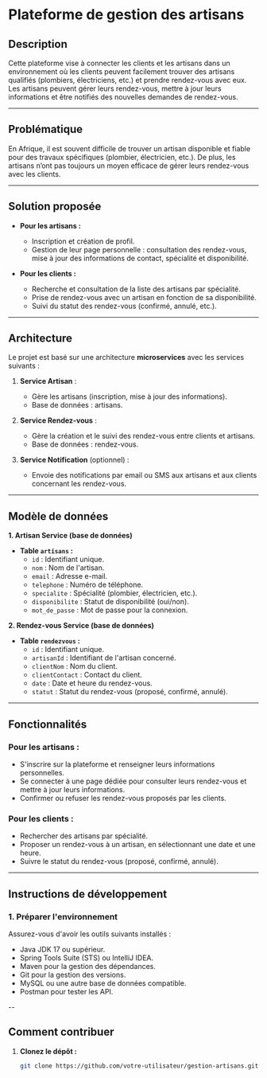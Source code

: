 # Plateforme de gestion des artisans

## Description

Cette plateforme vise à connecter les clients et les artisans dans un environnement où les clients peuvent facilement trouver des artisans qualifiés (plombiers, électriciens, etc.) et prendre rendez-vous avec eux. Les artisans peuvent gérer leurs rendez-vous, mettre à jour leurs informations et être notifiés des nouvelles demandes de rendez-vous.

---

## Problématique

En Afrique, il est souvent difficile de trouver un artisan disponible et fiable pour des travaux spécifiques (plombier, électricien, etc.). De plus, les artisans n’ont pas toujours un moyen efficace de gérer leurs rendez-vous avec les clients.

---

## Solution proposée

- **Pour les artisans :**
  - Inscription et création de profil.
  - Gestion de leur page personnelle : consultation des rendez-vous, mise à jour des informations de contact, spécialité et disponibilité.
  
- **Pour les clients :**
  - Recherche et consultation de la liste des artisans par spécialité.
  - Prise de rendez-vous avec un artisan en fonction de sa disponibilité.
  - Suivi du statut des rendez-vous (confirmé, annulé, etc.).

---

## Architecture

Le projet est basé sur une architecture **microservices** avec les services suivants :

1. **Service Artisan** : 
   - Gère les artisans (inscription, mise à jour des informations).
   - Base de données : artisans.
   
2. **Service Rendez-vous** : 
   - Gère la création et le suivi des rendez-vous entre clients et artisans.
   - Base de données : rendez-vous.
   
3. **Service Notification** (optionnel) :
   - Envoie des notifications par email ou SMS aux artisans et aux clients concernant les rendez-vous.

---

## Modèle de données

**1. Artisan Service (base de données)**

- **Table `artisans` :**
  - `id` : Identifiant unique.
  - `nom` : Nom de l'artisan.
  - `email` : Adresse e-mail.
  - `telephone` : Numéro de téléphone.
  - `specialite` : Spécialité (plombier, électricien, etc.).
  - `disponibilite` : Statut de disponibilité (oui/non).
  - `mot_de_passe` : Mot de passe pour la connexion.

**2. Rendez-vous Service (base de données)**

- **Table `rendezvous` :**
  - `id` : Identifiant unique.
  - `artisanId` : Identifiant de l'artisan concerné.
  - `clientNom` : Nom du client.
  - `clientContact` : Contact du client.
  - `date` : Date et heure du rendez-vous.
  - `statut` : Statut du rendez-vous (proposé, confirmé, annulé).

---

## Fonctionnalités

### **Pour les artisans :**
- S'inscrire sur la plateforme et renseigner leurs informations personnelles.
- Se connecter à une page dédiée pour consulter leurs rendez-vous et mettre à jour leurs informations.
- Confirmer ou refuser les rendez-vous proposés par les clients.

### **Pour les clients :**
- Rechercher des artisans par spécialité.
- Proposer un rendez-vous à un artisan, en sélectionnant une date et une heure.
- Suivre le statut du rendez-vous (proposé, confirmé, annulé).

---

## Instructions de développement

### 1. Préparer l'environnement

Assurez-vous d'avoir les outils suivants installés :
- Java JDK 17 ou supérieur.
- Spring Tools Suite (STS) ou IntelliJ IDEA.
- Maven pour la gestion des dépendances.
- Git pour la gestion des versions.
- MySQL ou une autre base de données compatible.
- Postman pour tester les API.
  
--

## Comment contribuer

1. **Clonez le dépôt :**
   ```bash
   git clone https://github.com/votre-utilisateur/gestion-artisans.git
 
